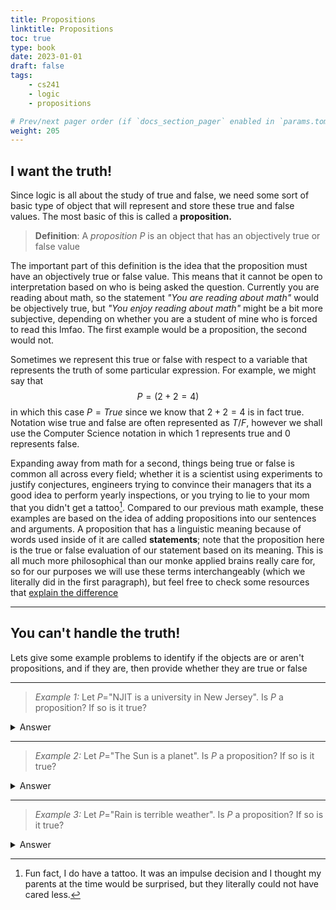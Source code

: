 ```yaml
---
title: Propositions
linktitle: Propositions
toc: true
type: book
date: 2023-01-01
draft: false
tags:
    - cs241
    - logic
    - propositions

# Prev/next pager order (if `docs_section_pager` enabled in `params.toml`)
weight: 205
---
```


## I want the truth!

Since logic is all about the study of true and false, we need some sort of basic type of
object that will represent and store these true and false values. The most basic of this
is called a __proposition.__

> __Definition__: A *proposition* $P$ is an object that has an objectively true or false value

The important part of this definition is the idea that the proposition must have an objectively true
or false value. This means that it cannot be open to interpretation based on who is being asked the
question. Currently you are reading about math, so the statement *"You are reading about math"* would be objectively true,
but *"You enjoy reading about math"* might be a bit more subjective, depending on whether you are a student
of mine who is forced to read this lmfao. The first example would be a proposition, the second would not.

Sometimes we represent this true or false with respect to a variable that represents the truth
of some particular expression. For example, we might say that
$$
P=\left(2+2=4\right)
$$
in which this case $P=True$ since we know that $2+2=4$ is in fact true. Notation wise
true and false are often represented as $T/F$, however we shall use the Computer Science notation
in which $1$ represents true and $0$ represents false.

Expanding away from math for a second, things being true or false is common all across every field; whether
it is a scientist using experiments to justify conjectures, engineers trying to convince their managers that
its a good idea to perform yearly inspections, or you trying to lie to your mom that you didn't get a tattoo[^1].
Compared to our previous math example, these examples are based on the idea of adding propositions into
our sentences and arguments. A proposition that has a linguistic meaning because of words used inside of
it are called __statements__; note that the proposition here is the true or false evaluation of our statement
based on its meaning. This is all much more philosophical than our monke applied brains really care for,
so for our purposes we will use these terms interchangeably (which we literally did in the first paragraph),
but feel free to check some resources that [explain the difference](https://philosophy.stackexchange.com/a/10896)

---

## You can't handle the truth!

Lets give some example problems to identify if the objects are or aren't propositions, and if they are,
then provide whether they are true or false

---

>*Example 1:* Let $P=$"NJIT is a university in New Jersey". Is $P$ a proposition? If so is it true?
<details>
  <summary>Answer</summary>
  Yes, $P$ is a proposition as it has an objective truth value, of which it is true because NJIT is a school inside of NJ.
</details>

---

>*Example 2:* Let $P=$"The Sun is a planet". Is $P$ a proposition? If so is it true?
<details>
  <summary>Answer</summary>
  Yes, $P$ is a proposition as it has an objective truth value, however this proposition is not true as the sun is a star, not a planet. Don't ask about pluto though 😢
</details>


---

>*Example 3:* Let $P=$"Rain is terrible weather". Is $P$ a proposition? If so is it true?
<details>
  <summary>Answer</summary>
  No, $P$ is not a proposition because its truth might change depending on who is being asked. I personally think the rain is amazing, however there are a non-negligable amount of losers out there who dislike the rain for some reason.
</details>

[^1]: Fun fact, I do have a tattoo. It was an impulse decision and I thought my parents at the time would be surprised, but they literally could not have cared less. 
